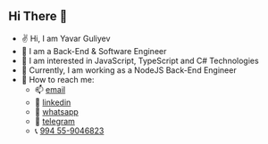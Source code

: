 ## Hi There :wave:

- :v: Hi, I am Yavar Guliyev
- :palm_tree: I am a Back-End & Software Engineer
- :eyes: I am interested in JavaScript, TypeScript and C# Technologies
- :office: Currently, I am working as a NodeJS Back-End Engineer
- :iphone: How to reach me: 
  - :mailbox: [email](guliyev.yavar@gmail.com)
  - :link: [linkedin](https://www.linkedin.com/in/yavarguliyev10/)
  - :link: [whatsapp](https://wa.me/36702023270)
  - :link: [telegram](@yavarguliyev)
  - :telephone_receiver: [994 55-9046823](tel:+994559046823)
